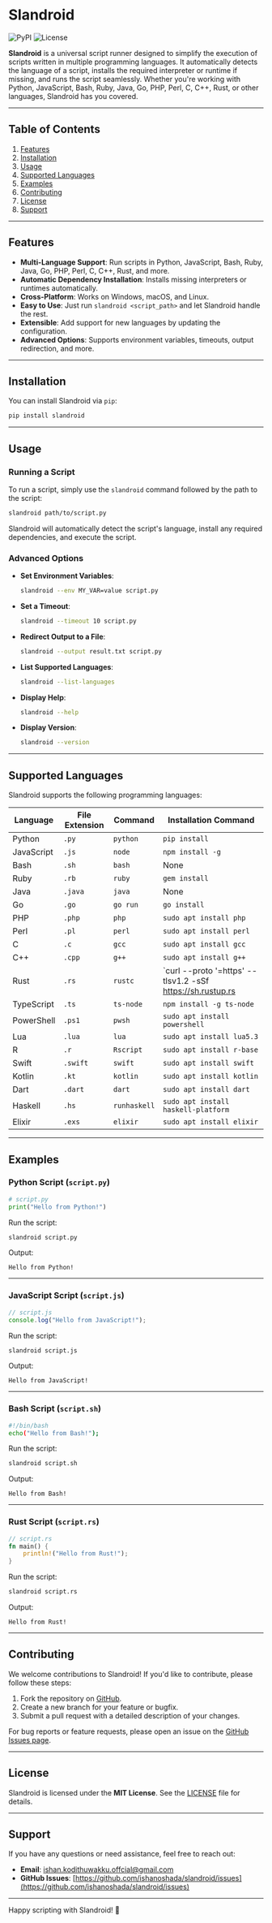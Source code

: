
# Slandroid

![PyPI](https://img.shields.io/pypi/v/slandroid)
![License](https://img.shields.io/pypi/l/slandroid)

**Slandroid** is a universal script runner designed to simplify the execution of scripts written in multiple programming languages. It automatically detects the language of a script, installs the required interpreter or runtime if missing, and runs the script seamlessly. Whether you're working with Python, JavaScript, Bash, Ruby, Java, Go, PHP, Perl, C, C++, Rust, or other languages, Slandroid has you covered.

---

## Table of Contents

1. [Features](#features)
2. [Installation](#installation)
3. [Usage](#usage)
4. [Supported Languages](#supported-languages)
5. [Examples](#examples)
6. [Contributing](#contributing)
7. [License](#license)
8. [Support](#support)

---

## Features

- **Multi-Language Support**: Run scripts in Python, JavaScript, Bash, Ruby, Java, Go, PHP, Perl, C, C++, Rust, and more.
- **Automatic Dependency Installation**: Installs missing interpreters or runtimes automatically.
- **Cross-Platform**: Works on Windows, macOS, and Linux.
- **Easy to Use**: Just run `slandroid <script_path>` and let Slandroid handle the rest.
- **Extensible**: Add support for new languages by updating the configuration.
- **Advanced Options**: Supports environment variables, timeouts, output redirection, and more.

---

## Installation

You can install Slandroid via `pip`:

```bash
pip install slandroid
```

---

## Usage

### Running a Script

To run a script, simply use the `slandroid` command followed by the path to the script:

```bash
slandroid path/to/script.py
```

Slandroid will automatically detect the script's language, install any required dependencies, and execute the script.

### Advanced Options

- **Set Environment Variables**:
  ```bash
  slandroid --env MY_VAR=value script.py
  ```

- **Set a Timeout**:
  ```bash
  slandroid --timeout 10 script.py
  ```

- **Redirect Output to a File**:
  ```bash
  slandroid --output result.txt script.py
  ```

- **List Supported Languages**:
  ```bash
  slandroid --list-languages
  ```

- **Display Help**:
  ```bash
  slandroid --help
  ```

- **Display Version**:
  ```bash
  slandroid --version
  ```

---

## Supported Languages

Slandroid supports the following programming languages:

| Language   | File Extension | Command       | Installation Command       |
|------------|----------------|---------------|----------------------------|
| Python     | `.py`          | `python`      | `pip install`              |
| JavaScript | `.js`          | `node`        | `npm install -g`           |
| Bash       | `.sh`          | `bash`        | None                       |
| Ruby       | `.rb`          | `ruby`        | `gem install`              |
| Java       | `.java`        | `java`        | None                       |
| Go         | `.go`          | `go run`      | `go install`               |
| PHP        | `.php`         | `php`         | `sudo apt install php`     |
| Perl       | `.pl`          | `perl`        | `sudo apt install perl`    |
| C          | `.c`           | `gcc`         | `sudo apt install gcc`     |
| C++        | `.cpp`         | `g++`         | `sudo apt install g++`     |
| Rust       | `.rs`          | `rustc`       | `curl --proto '=https' --tlsv1.2 -sSf https://sh.rustup.rs | sh` |
| TypeScript | `.ts`          | `ts-node`     | `npm install -g ts-node`   |
| PowerShell | `.ps1`         | `pwsh`        | `sudo apt install powershell` |
| Lua        | `.lua`         | `lua`         | `sudo apt install lua5.3`  |
| R          | `.r`           | `Rscript`     | `sudo apt install r-base`  |
| Swift      | `.swift`       | `swift`       | `sudo apt install swift`   |
| Kotlin     | `.kt`          | `kotlin`      | `sudo apt install kotlin`  |
| Dart       | `.dart`        | `dart`        | `sudo apt install dart`    |
| Haskell    | `.hs`         | `runhaskell`  | `sudo apt install haskell-platform` |
| Elixir     | `.exs`        | `elixir`      | `sudo apt install elixir`  |

---

## Examples

### Python Script (`script.py`)

```python
# script.py
print("Hello from Python!")
```

Run the script:
```bash
slandroid script.py
```

Output:
```
Hello from Python!
```

---

### JavaScript Script (`script.js`)

```javascript
// script.js
console.log("Hello from JavaScript!");
```

Run the script:
```bash
slandroid script.js
```

Output:
```
Hello from JavaScript!
```

---

### Bash Script (`script.sh`)

```bash
#!/bin/bash
echo("Hello from Bash!");
```

Run the script:
```bash
slandroid script.sh
```

Output:
```
Hello from Bash!
```

---

### Rust Script (`script.rs`)

```rust
// script.rs
fn main() {
    println!("Hello from Rust!");
}
```

Run the script:
```bash
slandroid script.rs
```

Output:
```
Hello from Rust!
```

---

## Contributing

We welcome contributions to Slandroid! If you'd like to contribute, please follow these steps:

1. Fork the repository on [GitHub](https://github.com/ishanoshada/slandroid).
2. Create a new branch for your feature or bugfix.
3. Submit a pull request with a detailed description of your changes.

For bug reports or feature requests, please open an issue on the [GitHub Issues page](https://github.com/ishanoshada/slandroid/issues).

---

## License

Slandroid is licensed under the **MIT License**. See the [LICENSE](LICENSE) file for details.

---

## Support

If you have any questions or need assistance, feel free to reach out:

- **Email**: ishan.kodithuwakku.offcial@gmail.com
- **GitHub Issues**: [https://github.com/ishanoshada/slandroid/issues](https://github.com/ishanoshada/slandroid/issues)

---


Happy scripting with Slandroid! 🚀
